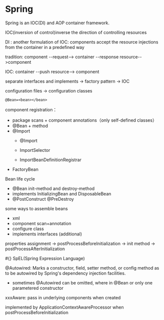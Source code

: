 # Spring

Spring is an IOC(DI) and AOP container framework.

IOC(inversion of control)inverse the direction of controlling resources

DI : another formulation of IOC: components accept the resource injections from the container in a predefined way

tradition: component --request--> container --response resource-->component

IOC: container  --push resource--> component

separate interfaces and implements -> factory pattern -> IOC

configuration files -> configuration classes

`@Bean=<bean></bean>`

component registration：

- package scans + component annotations（only self-defined classes）
- @Bean + method
- @Import 
  - @Import
  
  - ImportSelector
  
  - ImportBeanDefinitionRegistrar
- FactoryBean



Bean life cycle

- @Bean init-method and destroy-method
- implements InitializingBean and DisposableBean
- @PostConstruct @PreDestroy



some ways to assemble beans

- xml
- component scan+annotation
- configure class 
- implements interfaces (additional)





properties assignment -> postProcessBeforeInitialization -> init method -> postProcessAfterInitialization



#{} SpEL(Spring Expression Language)

@Autowired: Marks a constructor, field, setter method, or config method as to be autowired by Spring's dependency injection facilities. 

- sometimes @Autowired can be omitted, where in @Bean or only one parametered constructor



xxxAware: pass in underlying components when created

implemented by ApplicationContextAwareProcessor when postProcessBeforeInitialization